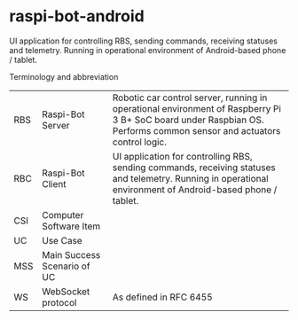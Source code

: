 # raspi-bot-android
  UI application for controlling RBS, sending commands, receiving statuses and telemetry. Running in operational environment of Android-based phone / tablet. 

Terminology and abbreviation 

||||
| ------------- |:-------------| :-----|
| RBS     |  Raspi-Bot Server | Robotic car control server, running in operational environment of Raspberry Pi 3 B+ SoC board under Raspbian OS. Performs common sensor and actuators control logic. |
| RBC      | Raspi-Bot Client      |  UI application for controlling RBS, sending commands, receiving statuses and telemetry. Running in operational environment of Android-based phone / tablet. |
| CSI | Computer Software Item   |     |
| UC  | Use Case | | 
| MSS | Main Success Scenario of UC |  | 
| WS | WebSocket protocol |  As defined in RFC 6455
